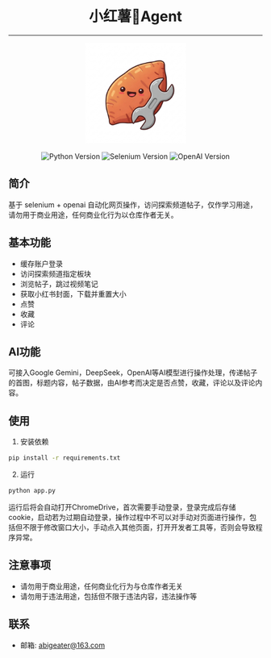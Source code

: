 <h1 style="text-align: center;">
    小红薯🍠Agent
</h1>
<hr>
<p align="center">
    <img src="/static/logo.jpeg" alt="logo" style="margin: 0 auto;width:200px;">
</p>
<p style="text-align: center;">
    <img src="https://img.shields.io/badge/Python-3.9%2B-blue" alt="Python Version">
    <img src="https://img.shields.io/badge/Selenium-blue" alt="Selenium Version">
    <img src="https://img.shields.io/badge/OpenAI-blue" alt="OpenAI Version">
</p>

## 简介

基于 selenium + openai 自动化网页操作，访问探索频道帖子，仅作学习用途，请勿用于商业用途，任何商业化行为以仓库作者无关。

## 基本功能

- 缓存账户登录
- 访问探索频道指定板块
- 浏览帖子，跳过视频笔记
- 获取小红书封面，下载并重置大小
- 点赞
- 收藏
- 评论

## AI功能

可接入Google Gemini，DeepSeek，OpenAI等AI模型进行操作处理，传递帖子的首图，标题内容，帖子数据，由AI参考而决定是否点赞，收藏，评论以及评论内容。

## 使用

1. 安装依赖

```bash
pip install -r requirements.txt
```

2. 运行

```bash
python app.py
```

运行后将会自动打开ChromeDrive，首次需要手动登录，登录完成后存储cookie，启动若为过期自动登录，操作过程中不可以对手动对页面进行操作，包括但不限于修改窗口大小，手动点入其他页面，打开开发者工具等，否则会导致程序异常。

## 注意事项

- 请勿用于商业用途，任何商业化行为与仓库作者无关
- 请勿用于违法用途，包括但不限于违法内容，违法操作等

## 联系

- 邮箱: abigeater@163.com